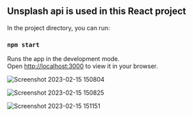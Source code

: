 ## Unsplash api is used in this React project

In the project directory, you can run:

### `npm start`

Runs the app in the development mode.\
Open [http://localhost:3000](http://localhost:3000) to view it in your browser.

![Screenshot 2023-02-15 150804](https://user-images.githubusercontent.com/87439220/219017536-6dc218ed-e524-4f7b-9373-ac852a84d97b.png)

![Screenshot 2023-02-15 150825](https://user-images.githubusercontent.com/87439220/219017547-9759a327-70a2-420f-8d30-e8c775aaa905.png)

![Screenshot 2023-02-15 151151](https://user-images.githubusercontent.com/87439220/219018096-392caed6-36eb-451d-8e06-e28738192c21.png)


